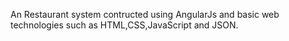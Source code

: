 An Restaurant system contructed using AngularJs and basic web technologies such as HTML,CSS,JavaScript and JSON.
